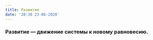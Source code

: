 ```yaml
---
title: Развитие
date: '20:30 23-06-2020'
---
```


### Развитие — движение системы к новому равновесию.